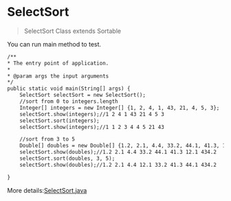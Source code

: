 # SelectSort


> SelectSort Class extends Sortable

You can run main method to test.

```html
/**
* The entry point of application.
*
* @param args the input arguments
*/
public static void main(String[] args) {
    SelectSort selectSort = new SelectSort();
    //sort from 0 to integers.length
    Integer[] integers = new Integer[] {1, 2, 4, 1, 43, 21, 4, 5, 3};
    selectSort.show(integers);//1 2 4 1 43 21 4 5 3
    selectSort.sort(integers);
    selectSort.show(integers);//1 1 2 3 4 4 5 21 43

    //sort from 3 to 5
    Double[] doubles = new Double[] {1.2, 2.1, 4.4, 33.2, 44.1, 41.3, 12.1, 434.2};
    selectSort.show(doubles);//1.2 2.1 4.4 33.2 44.1 41.3 12.1 434.2
    selectSort.sort(doubles, 3, 5);
    selectSort.show(doubles);//1.2 2.1 4.4 12.1 33.2 41.3 44.1 434.2

}
```

More details:[SelectSort.java](SelectSort.java)

